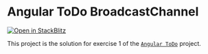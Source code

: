 # Angular ToDo BroadcastChannel

[![Open in StackBlitz](https://developer.stackblitz.com/img/open_in_stackblitz.svg)](https://stackblitz.com/github/stackblitz/ng-be-workshop/tree/main/solutions/webworkers/4-angular-todo/step-2-broadcast-channel?file=README.md)

This project is the solution for exercise 1 of the [`Angular ToDo`](../../../../exercises/webworkers/4-angular-todo) 
project.
